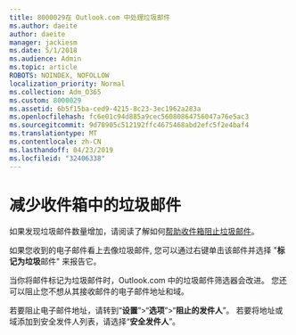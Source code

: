 ```yaml
---
title: 8000029在 Outlook.com 中处理垃圾邮件
ms.author: daeite
author: daeite
manager: jackiesm
ms.date: 5/1/2018
ms.audience: Admin
ms.topic: article
ROBOTS: NOINDEX, NOFOLLOW
localization_priority: Normal
ms.collection: Adm_O365
ms.custom: 8000029
ms.assetid: 6b5f15ba-ced9-4215-8c23-3ec1962a283a
ms.openlocfilehash: fc6e01c94d885a9cec56080864756047a76e5ac3
ms.sourcegitcommit: 9d78905c512192ffc4675468abd2efc5f2e4baf4
ms.translationtype: MT
ms.contentlocale: zh-CN
ms.lasthandoff: 04/23/2019
ms.locfileid: "32406338"
---
```

# <a name="reduce-junk-email-in-your-inbox"></a>减少收件箱中的垃圾邮件

如果发现垃圾邮件数量增加，请阅读了解如何[帮助收件箱阻止垃圾邮件](https://go.microsoft.com/fwlink/p/?linkid=873140)。
  
如果您收到的电子邮件看上去像垃圾邮件, 您可以通过右键单击该邮件并选择 "**标记为垃圾**邮件" 来报告它。 
  
当你将邮件标记为垃圾邮件时，Outlook.com 中的垃圾邮件筛选器会改进。 您还可以阻止您不想从其接收邮件的电子邮件地址和域。
  
若要阻止电子邮件地址，请转到“**设置**”\>“**选项**”\>“**阻止的发件人**”。 若要将地址或域添加到安全发件人列表，请选择“**安全发件人**”。 
  

